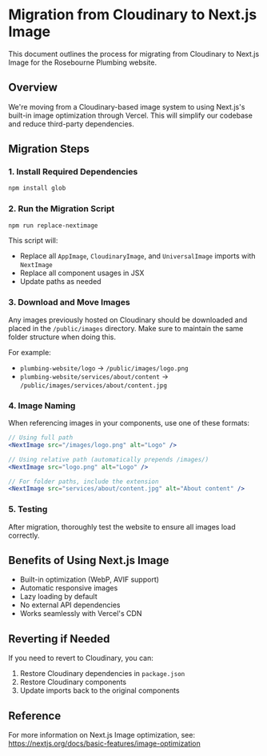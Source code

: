 # Migration from Cloudinary to Next.js Image

This document outlines the process for migrating from Cloudinary to Next.js Image for the Rosebourne Plumbing website.

## Overview

We're moving from a Cloudinary-based image system to using Next.js's built-in image optimization through Vercel. This will simplify our codebase and reduce third-party dependencies.

## Migration Steps

### 1. Install Required Dependencies

```bash
npm install glob
```

### 2. Run the Migration Script

```bash
npm run replace-nextimage
```

This script will:
- Replace all `AppImage`, `CloudinaryImage`, and `UniversalImage` imports with `NextImage`
- Replace all component usages in JSX
- Update paths as needed

### 3. Download and Move Images

Any images previously hosted on Cloudinary should be downloaded and placed in the `/public/images` directory. Make sure to maintain the same folder structure when doing this.

For example:
- `plumbing-website/logo` -> `/public/images/logo.png`
- `plumbing-website/services/about/content` -> `/public/images/services/about/content.jpg`

### 4. Image Naming

When referencing images in your components, use one of these formats:

```jsx
// Using full path
<NextImage src="/images/logo.png" alt="Logo" />

// Using relative path (automatically prepends /images/)
<NextImage src="logo.png" alt="Logo" />

// For folder paths, include the extension
<NextImage src="services/about/content.jpg" alt="About content" />
```

### 5. Testing

After migration, thoroughly test the website to ensure all images load correctly.

## Benefits of Using Next.js Image

- Built-in optimization (WebP, AVIF support)
- Automatic responsive images
- Lazy loading by default
- No external API dependencies
- Works seamlessly with Vercel's CDN

## Reverting if Needed

If you need to revert to Cloudinary, you can:

1. Restore Cloudinary dependencies in `package.json`
2. Restore Cloudinary components
3. Update imports back to the original components

## Reference

For more information on Next.js Image optimization, see:
https://nextjs.org/docs/basic-features/image-optimization 